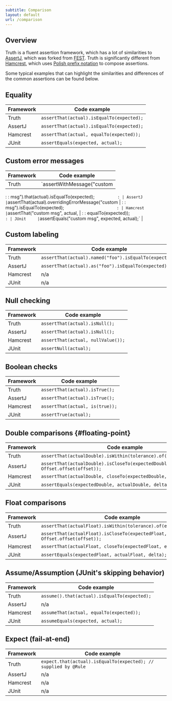 ```yaml
---
subtitle: Comparison
layout: default
url: /comparison
---
```



## Overview

Truth is a fluent assertion framework, which has a lot of similarities to
[AssertJ], which was forked from [FEST]. Truth is significantly different from
[Hamcrest], which uses [Polish prefix notation] to compose assertions.


Some typical examples that can highlight the similarities and differences of the
common assertions can be found below.

## Equality

Framework | Code example
--------- | -----------------------------------------
Truth     | `assertThat(actual).isEqualTo(expected);`
AssertJ   | `assertThat(actual).isEqualTo(expected);`
Hamcrest  | `assertThat(actual, equalTo(expected));`
JUnit     | `assertEquals(expected, actual);`

## Custom error messages

| Framework | Code example                                       |
| --------- | -------------------------------------------------- |
| Truth     | `assertWithMessage("custom                         |
:           : msg").that(actual).isEqualTo(expected);`           :
| AssertJ   | `assertThat(actual).overridingErrorMessage("custom |
:           : msg").isEqualTo(expected);`                        :
| Hamcrest  | `assertThat("custom msg", actual,                  |
:           : equalTo(expected));`                               :
| JUnit     | `assertEquals("custom msg", expected, actual);`    |

## Custom labeling

Framework | Code example
--------- | ------------------------------------------------------
Truth     | `assertThat(actual).named("foo").isEqualTo(expected);`
AssertJ   | `assertThat(actual).as("foo").isEqualTo(expected);`
Hamcrest  | n/a
JUnit     | n/a

## Null checking

Framework | Code example
--------- | ----------------------------------
Truth     | `assertThat(actual).isNull();`
AssertJ   | `assertThat(actual).isNull();`
Hamcrest  | `assertThat(actual, nullValue());`
JUnit     | `assertNull(actual);`

## Boolean checks

Framework | Code example
--------- | -------------------------------
Truth     | `assertThat(actual).isTrue();`
AssertJ   | `assertThat(actual).isTrue();`
Hamcrest  | `assertThat(actual, is(true));`
JUnit     | `assertTrue(actual);`

## Double comparisons {#floating-point}

Framework | Code example
--------- | ----------------------------------------------------------------------------
Truth     | `assertThat(actualDouble).isWithin(tolerance).of(expectedDouble);`
AssertJ   | `assertThat(actualDouble).isCloseTo(expectedDouble, Offset.offset(offset));`
Hamcrest  | `assertThat(actualDouble, closeTo(expectedDouble, error));`
JUnit     | `assertEquals(expectedDouble, actualDouble, delta);`

## Float comparisons

Framework | Code example
--------- | ----------------------------------------------------------------------------
Truth     | `assertThat(actualFloat).isWithin(tolerance).of(expectedFloat);`
AssertJ   | `assertThat(actualFloat).isCloseTo(expectedFloat, Offset.offset(offset));`
Hamcrest  | `assertThat(actualFloat, closeTo(expectedFloat, error));`
JUnit     | `assertEquals(expectedFloat, actualFloat, delta);`

## Assume/Assumption (JUnit's skipping behavior)

Framework | Code example
--------- | --------------------------------------------
Truth     | `assume().that(actual).isEqualTo(expected);`
AssertJ   | n/a
Hamcrest  | `assumeThat(actual, equalTo(expected));`
JUnit     | `assumeEquals(expected, actual);`

## Expect (fail-at-end)

Framework | Code example
--------- | ---------------------------------------------------------------
Truth     | `expect.that(actual).isEqualTo(expected); // supplied by @Rule`
AssertJ   | n/a
Hamcrest  | n/a
JUnit     | n/a

<!-- References -->

[AssertJ]: http://joel-costigliola.github.io/assertj/
[FEST]: https://github.com/alexruiz/fest-assert-2.x
[Hamcrest]: https://code.google.com/p/hamcrest/
[Polish prefix notation]: http://en.wikipedia.org/wiki/Polish_notation

